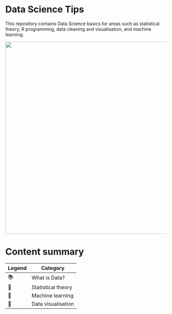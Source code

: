 # Data Science Tips  

This repository contains Data Science basics for areas such as statistical theory, R programming, data cleaning and visualisation, and machine learning.  

<p align="center">  
<img src="https://helios-i.mashable.com/imagery/articles/05w41hbDoXLnHBGdX8iMqhd/hero-image.fill.size_1248x702.v1611615494.jpg"
width="600"></center>  
</p>  


# Content summary

| Legend | Category |  
|--------|----------|  
| 📚 | What is Data? |  
| 🔢 | Statistical theory |  
| 🔮 | Machine learning |  
| 🎨 | Data visualisation |  


<!---
fredegot/fredegot is a ✨ special ✨ repository because its `README.md` (this file) appears on your GitHub profile.
You can click the Preview link to take a look at your changes.
--->


